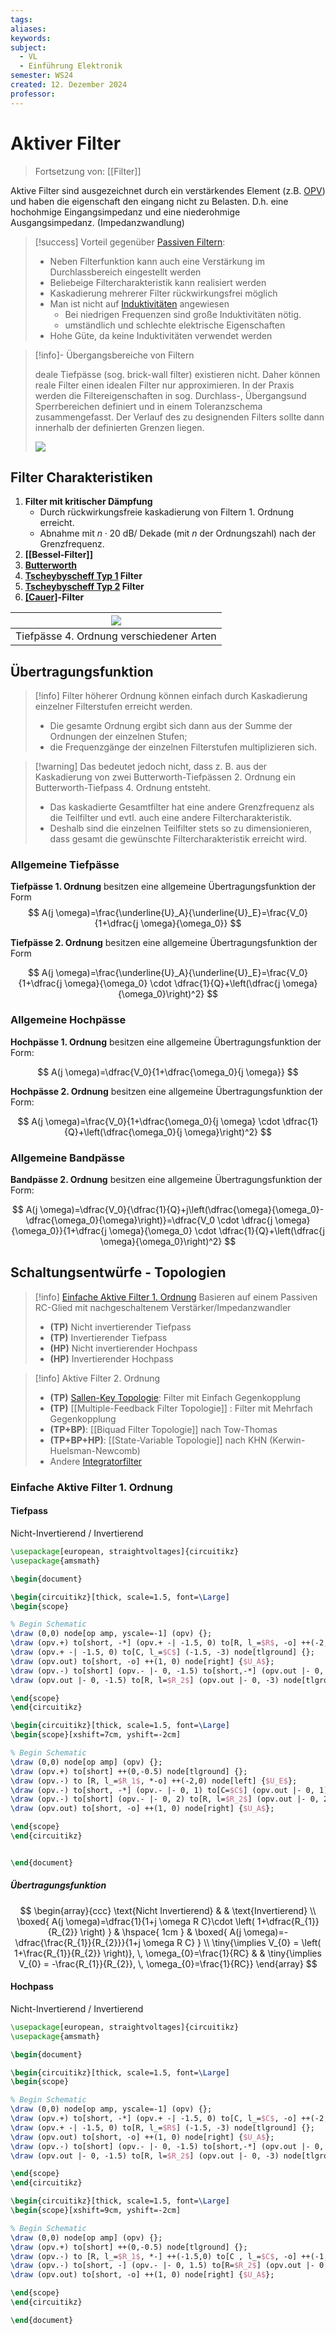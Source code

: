 ```yaml
---
tags: 
aliases: 
keywords: 
subject:
  - VL
  - Einführung Elektronik
semester: WS24
created: 12. Dezember 2024
professor:
---
```

 

# Aktiver Filter

> Fortsetzung von: [[Filter]]

Aktive Filter sind ausgezeichnet durch ein verstärkendes Element (z.B. [OPV](Operations-Verstärker.md)) und haben die eigenschaft den eingang nicht zu Belasten. D.h. eine hochohmige Eingangsimpedanz und eine niederohmige Ausgangsimpedanz. (Impedanzwandlung)

> [!success] Vorteil gegenüber [Passiven Filtern](Passiver%20Filter.md):
> - Neben Filterfunktion kann auch eine Verstärkung im Durchlassbereich eingestellt werden 
> - Beliebeige Filtercharakteristik kann realisiert werden
> - Kaskadierung mehrerer Filter rückwirkungsfrei möglich
> - Man ist nicht auf [Induktivitäten](../Elektrotechnik/Induktivitäten.md) angewiesen
>     - Bei niedrigen Frequenzen sind große Induktivitäten nötig.
>     - umständlich und schlechte elektrische Eigenschaften
> - Hohe Güte, da keine Induktivitäten verwendet werden

> [!info]- Übergangsbereiche von Filtern
> 
> deale Tiefpässe (sog. brick-wall filter) existieren nicht. Daher können reale Filter einen idealen Filter nur approximieren. In der Praxis werden die Filtereigenschaften in sog. Durchlass-, Übergangsund Sperrbereichen definiert und in einem Toleranzschema zusammengefasst. Der Verlauf des zu designenden Filters sollte dann innerhalb der definierten Grenzen liegen.
> 
> ![](assets/Pasted%20image%2020241212004843.png)

## Filter Charakteristiken

1. **Filter mit kritischer Dämpfung**
    - Durch rückwirkungsfreie kaskadierung von Filtern 1. Ordnung erreicht.
    - Abnahme mit $n \cdot 20 \mathrm{~dB} /$ Dekade (mit $n$ der Ordnungszahl) nach der Grenzfrequenz.
2. **[[Bessel-Filter]]**
3. **[Butterworth](Butterworth%20Filter%20Charakteristik.md)**
4. **[Tscheybyscheff Typ 1](Tscheybyscheff%20Filter%20Charakteristik.md#Typ%201) Filter**
5. **[Tscheybyscheff Typ 2](Tscheybyscheff%20Filter%20Charakteristik.md#Typ%202) Filter**
6. **[[Cauer]](Elliptischer)-Filter**

| ![](assets/Pasted%20image%2020241212005303.png) |
|:-----------------------------------------------:|
|    Tiefpässe 4. Ordnung verschiedener Arten     |

## Übertragungsfunktion

> [!info] Filter höherer Ordnung können einfach durch Kaskadierung einzelner Filterstufen erreicht werden.
> - Die gesamte Ordnung ergibt sich dann aus der Summe der Ordnungen der einzelnen Stufen;
> - die Frequenzgänge der einzelnen Filterstufen multiplizieren sich.


> [!warning] Das bedeutet jedoch nicht, dass z. B. aus der Kaskadierung von zwei Butterworth-Tiefpässen 2. Ordnung ein Butterworth-Tiefpass 4. Ordnung entsteht.
>- Das kaskadierte Gesamtfilter hat eine andere Grenzfrequenz als die Teilfilter und evtl. auch eine andere Filtercharakteristik.
> - Deshalb sind die einzelnen Teilfilter stets so zu dimensionieren, dass gesamt die gewünschte Filtercharakteristik erreicht wird.

### Allgemeine Tiefpässe

**Tiefpässe 1. Ordnung** besitzen eine allgemeine Übertragungsfunktion der Form
$$
A(j \omega)=\frac{\underline{U}_A}{\underline{U}_E}=\frac{V_0}{1+\dfrac{j \omega}{\omega_0}}
$$

**Tiefpässe 2. Ordnung** besitzen eine allgemeine Übertragungsfunktion der Form

$$
A(j \omega)=\frac{\underline{U}_A}{\underline{U}_E}=\frac{V_0}{1+\dfrac{j \omega}{\omega_0} \cdot \dfrac{1}{Q}+\left(\dfrac{j \omega}{\omega_0}\right)^2}
$$

### Allgemeine Hochpässe

**Hochpässe 1. Ordnung** besitzen eine allgemeine Übertragungsfunktion der Form:

$$
A(j \omega)=\dfrac{V_0}{1+\dfrac{\omega_0}{j \omega}}
$$

**Hochpässe 2. Ordnung** besitzen eine allgemeine Übertragungsfunktion der Form:

$$
A(j \omega)=\frac{V_0}{1+\dfrac{\omega_0}{j \omega} \cdot \dfrac{1}{Q}+\left(\dfrac{\omega_0}{j \omega}\right)^2}
$$

### Allgemeine Bandpässe

**Bandpässe 2. Ordnung** besitzen eine allgemeine Übertragungsfunktion der Form:

$$
A(j \omega)=\dfrac{V_0}{\dfrac{1}{Q}+j\left(\dfrac{\omega}{\omega_0}-\dfrac{\omega_0}{\omega}\right)}=\dfrac{V_0 \cdot \dfrac{j \omega}{\omega_0}}{1+\dfrac{j \omega}{\omega_0} \cdot \dfrac{1}{Q}+\left(\dfrac{j \omega}{\omega_0}\right)^2} 
$$

## Schaltungsentwürfe - Topologien

> [!info] [Einfache Aktive Filter 1. Ordnung](#Einfache%20Aktive%20Filter%201.%20Ordnung)
> Basieren auf einem Passiven RC-Glied mit nachgeschaltenem Verstärker/Impedanzwandler
>
> - **(TP)** Nicht invertierender Tiefpass
> - **(TP)** Invertierender Tiefpass 
> - **(HP)** Nicht invertierender Hochpass
> - **(HP)** Invertierender Hochpass


> [!info] Aktive Filter 2. Ordnung
> - **(TP)** [Sallen-Key Topologie](Sallen-Key%20Filter%20Topologie.md): Filter mit Einfach Gegenkopplung
> - **(TP)** [[Multiple-Feedback Filter Topologie]] : Filter mit Mehrfach Gegenkopplung
> - **(TP+BP)**: [[Biquad Filter Topologie]] nach Tow-Thomas
> - **(TP+BP+HP)**: [[State-Variable Topologie]] nach KHN (Kerwin-Huelsman-Newcomb)
> - Andere [Integratorfilter](OPV-Integrator.md#Integratorfilter)

### Einfache Aktive Filter 1. Ordnung

#### Tiefpass

 Nicht-Invertierend / Invertierend


```tikz
\usepackage[european, straightvoltages]{circuitikz}
\usepackage{amsmath}

\begin{document}

\begin{circuitikz}[thick, scale=1.5, font=\Large]
\begin{scope}

% Begin Schematic
\draw (0,0) node[op amp, yscale=-1] (opv) {};
\draw (opv.+) to[short, -*] (opv.+ -| -1.5, 0) to[R, l_=$R$, -o] ++(-2,0) node[left] {$U_E$};
\draw (opv.+ -| -1.5, 0) to[C, l_=$C$] (-1.5, -3) node[tlground] {};
\draw (opv.out) to[short, -o] ++(1, 0) node[right] {$U_A$};
\draw (opv.-) to[short] (opv.- |- 0, -1.5) to[short,-*] (opv.out |- 0, -1.5) to[R, l_=$R_1$] ++(0,1.5) to[short, *-] (opv.out);
\draw (opv.out |- 0, -1.5) to[R, l=$R_2$] (opv.out |- 0, -3) node[tlground] {};

\end{scope}
\end{circuitikz}

\begin{circuitikz}[thick, scale=1.5, font=\Large]
\begin{scope}[xshift=7cm, yshift=-2cm]

% Begin Schematic
\draw (0,0) node[op amp] (opv) {};
\draw (opv.+) to[short] ++(0,-0.5) node[tlground] {};
\draw (opv.-) to [R, l_=$R_1$, *-o] ++(-2,0) node[left] {$U_E$};
\draw (opv.-) to[short, -*] (opv.- |- 0, 1) to[C=$C$] (opv.out |- 0, 1) to[short, *-] ++(0,-1) to[short](opv.out);
\draw (opv.-) to[short] (opv.- |- 0, 2) to[R, l=$R_2$] (opv.out |- 0, 2) to[short] ++(0,-1) to[short, -*](opv.out);
\draw (opv.out) to[short, -o] ++(1, 0) node[right] {$U_A$};

\end{scope}
\end{circuitikz}


\end{document}
```

##### Übertragungsfunktion

$$
\begin{array}{ccc}
\text{Nicht Invertierend} &  & \text{Invertierend} \\
\boxed{ A(j \omega)=\dfrac{1}{1+j \omega R C}\cdot \left( 1+\dfrac{R_{1}}{R_{2}} \right) } & \hspace{ 1cm } &  \boxed{ A(j \omega)=-\dfrac{\frac{R_{1}}{R_{2}}}{1+j \omega R C} }  \\
\tiny{\implies V_{0} = \left( 1+\frac{R_{1}}{R_{2}} \right)}, \, \omega_{0}=\frac{1}{RC} &  & \tiny{\implies V_{0} = -\frac{R_{1}}{R_{2}}, \, \omega_{0}=\frac{1}{RC}} 
\end{array}
$$

#### Hochpass

Nicht-Invertierend / Invertierend

```tikz
\usepackage[european, straightvoltages]{circuitikz}
\usepackage{amsmath}

\begin{document}

\begin{circuitikz}[thick, scale=1.5, font=\Large]
\begin{scope}

% Begin Schematic
\draw (0,0) node[op amp, yscale=-1] (opv) {};
\draw (opv.+) to[short, -*] (opv.+ -| -1.5, 0) to[C, l_=$C$, -o] ++(-2,0) node[left] {$U_E$};
\draw (opv.+ -| -1.5, 0) to[R, l_=$R$] (-1.5, -3) node[tlground] {};
\draw (opv.out) to[short, -o] ++(1, 0) node[right] {$U_A$};
\draw (opv.-) to[short] (opv.- |- 0, -1.5) to[short,-*] (opv.out |- 0, -1.5) to[R, l_=$R_1$] ++(0,1.5) to[short, *-] (opv.out);
\draw (opv.out |- 0, -1.5) to[R, l=$R_2$] (opv.out |- 0, -3) node[tlground] {};

\end{scope}
\end{circuitikz}

\begin{circuitikz}[thick, scale=1.5, font=\Large]
\begin{scope}[xshift=9cm, yshift=-2cm]

% Begin Schematic
\draw (0,0) node[op amp] (opv) {};
\draw (opv.+) to[short] ++(0,-0.5) node[tlground] {};
\draw (opv.-) to [R, l_=$R_1$, *-] ++(-1.5,0) to[C , l_=$C$, -o] ++(-1, 0) node[left] {$U_E$};
\draw (opv.-) to[short, -] (opv.- |- 0, 1.5) to[R=$R_2$] (opv.out |- 0, 1.5) to[short, -] ++(0,-1) to[short](opv.out);
\draw (opv.out) to[short, -o] ++(1, 0) node[right] {$U_A$};

\end{scope}
\end{circuitikz}

\end{document}
```
